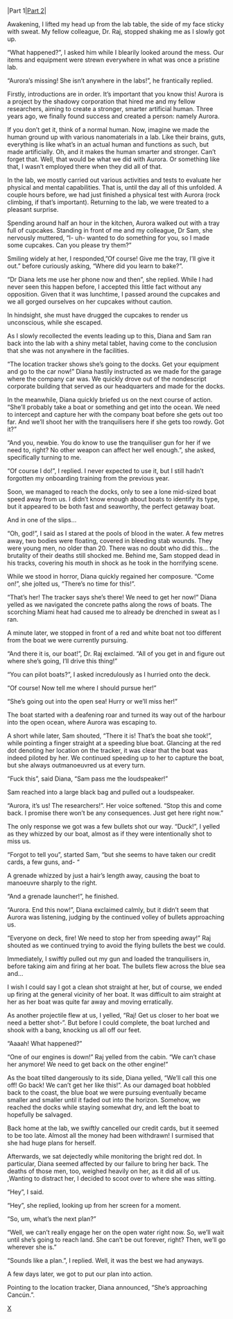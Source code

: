 |Part 1|[Part 2](https://www.reddit.com/r/nosleep/comments/zzszpr/aurora_part_2/?utm_source=share&utm_medium=web2x&context=3)|

Awakening, I lifted my head up from the lab table, the side of my face sticky with sweat. My fellow colleague, Dr. Raj, stopped shaking me as I slowly got up.

“What happened?”, I asked him while I blearily looked around the mess. Our items and equipment were strewn everywhere in what was once a pristine lab.

“Aurora’s missing! She isn’t anywhere in the labs!”, he frantically replied.

Firstly, introductions are in order. It’s important that you know this! Aurora is a project by the shadowy corporation that hired me and my fellow researchers, aiming to create a stronger, smarter artificial human. Three years ago, we finally found success and created a person: namely Aurora.

If you don’t get it, think of a normal human. Now, imagine we made the human ground up with various nanomaterials in a lab. Like their brains, guts, everything is like what’s in an actual human and functions as such, but made artificially. Oh, and it makes the human smarter and stronger. Can’t forget that. Well, that would be what we did with Aurora. Or something like that, I wasn’t employed there when they did all of that.

In the lab, we mostly carried out various activities and tests to evaluate her physical and mental capabilities. That is, until the day all of this unfolded. A couple hours before, we had just finished a physical test with Aurora (rock climbing, if that’s important). Returning to the lab, we were treated to a pleasant surprise.

Spending around half an hour in the kitchen, Aurora walked out with a tray full of cupcakes. Standing in front of me and my colleague, Dr Sam, she nervously muttered, “I- uh- wanted to do something for you, so I made some cupcakes. Can you please try them?”

Smiling widely at her, I responded,”Of course! Give me the tray, I’ll give it out.” before curiously asking, “Where did you learn to bake?”.

“Dr Diana lets me use her phone now and then”, she replied. While I had never seen this happen before, I accepted this little fact without any opposition. Given that it was lunchtime, I passed around the cupcakes and we all gorged ourselves on her cupcakes without caution.

In hindsight, she must have drugged the cupcakes to render us unconscious, while she escaped.

As I slowly recollected the events leading up to this, Diana and Sam ran back into the lab with a shiny metal tablet, having come to the conclusion that she was not anywhere in the facilities.

“The location tracker shows she’s going to the docks. Get your equipment and go to the car now!” Diana hastily instructed as we made for the garage where the company car was. We quickly drove out of the nondescript corporate building that served as our headquarters and made for the docks.

In the meanwhile, Diana quickly briefed us on the next course of action. “She’ll probably take a boat or something and get into the ocean. We need to intercept and capture her with the company boat before she gets out too far. And we’ll shoot her with the tranquilisers here if she gets too rowdy. Got it?”

“And you, newbie. You do know to use the tranquiliser gun for her if we need to, right? No other weapon can affect her well enough.”, she asked, specifically turning to me.

“Of course I do!”, I replied. I never expected to use it, but I still hadn’t forgotten my onboarding training from the previous year.

Soon, we managed to reach the docks, only to see a lone mid-sized boat speed away from us. I didn’t know enough about boats to identify its type, but it appeared to be both fast and seaworthy, the perfect getaway boat.

And in one of the slips…

“Oh, god!”, I said as I stared at the pools of blood in the water. A few metres away, two bodies were floating, covered in bleeding stab wounds. They were young men, no older than 20. There was no doubt who did this… the brutality of their deaths still shocked me. Behind me, Sam stopped dead in his tracks, covering his mouth in shock as he took in the horrifying scene.

While we stood in horror, Diana quickly regained her composure. “Come on!”, she jolted us, “There’s no time for this!”.

“That’s her! The tracker says she’s there! We need to get her now!” Diana yelled as we navigated the concrete paths along the rows of boats. The scorching Miami heat had caused me to already be drenched in sweat as I ran.

A minute later, we stopped in front of a red and white boat not too different from the boat we were currently pursuing.

“And there it is, our boat!”, Dr. Raj exclaimed. “All of you get in and figure out where she’s going, I’ll drive this thing!”

“You can pilot boats?”, I asked incredulously as I hurried onto the deck.

“Of course! Now tell me where I should pursue her!”

“She’s going out into the open sea! Hurry or we’ll miss her!”

The boat started with a deafening roar and turned its way out of the harbour into the open ocean, where Aurora was escaping to.

A short while later, Sam shouted, “There it is! That’s the boat she took!”, while pointing a finger straight at a speeding blue boat. Glancing at the red dot denoting her location on the tracker, it was clear that the boat was indeed piloted by her. We continued speeding up to her to capture the boat, but she always outmanoeuvred us at every turn.

“Fuck this”, said Diana, “Sam pass me the loudspeaker!”

Sam reached into a large black bag and pulled out a loudspeaker.

“Aurora, it’s us! The researchers!”. Her voice softened. “Stop this and come back. I promise there won’t be any consequences. Just get here right now.”

The only response we got was a few bullets shot our way. “Duck!”, I yelled as they whizzed by our boat, almost as if they were intentionally shot to miss us.

“Forgot to tell you”, started Sam, “but she seems to have taken our credit cards, a few guns, and- “

A grenade whizzed by just a hair’s length away, causing the boat to manoeuvre sharply to the right.

“And a grenade launcher!”, he finished.

“Aurora. End this now!”, Diana exclaimed calmly, but it didn’t seem that Aurora was listening, judging by the continued volley of bullets approaching us.

“Everyone on deck, fire! We need to stop her from speeding away!” Raj shouted as we continued trying to avoid the flying bullets the best we could.

Immediately, I swiftly pulled out my gun and loaded the tranquilisers in, before taking aim and firing at her boat. The bullets flew across the blue sea and…

I wish I could say I got a clean shot straight at her, but of course, we ended up firing at the general vicinity of her boat. It was difficult to aim straight at her as her boat was quite far away and moving erratically.

As another projectile flew at us, I yelled, “Raj! Get us closer to her boat we need a better shot-”. But before I could complete, the boat lurched and shook with a bang, knocking us all off our feet.

“Aaaah! What happened?”

“One of our engines is down!” Raj yelled from the cabin. “We can’t chase her anymore! We need to get back on the other engine!”

As the boat tilted dangerously to its side, Diana yelled, “We’ll call this one off! Go back! We can’t get her like this!”. As our damaged boat hobbled back to the coast, the blue boat we were pursuing eventually became smaller and smaller until it faded out into the horizon. Somehow, we reached the docks while staying somewhat dry, and left the boat to hopefully be salvaged.

Back home at the lab, we swiftly cancelled our credit cards, but it seemed to be too late. Almost all the money had been withdrawn! I surmised that she had huge plans for herself.

Afterwards, we sat dejectedly while monitoring the bright red dot. In particular, Diana seemed affected by our failure to bring her back. The deaths of those men, too, weighed heavily on her, as it did all of us. ,Wanting to distract her, I decided to scoot over to where she was sitting.

“Hey”, I said.

“Hey”, she replied, looking up from her screen for a moment.

“So, um, what’s the next plan?”

“Well, we can’t really engage her on the open water right now. So, we’ll wait until she’s going to reach land. She can’t be out forever, right? Then, we’ll go wherever she is.”

“Sounds like a plan.”, I replied. Well, it was the best we had anyways.

A few days later, we got to put our plan into action.

Pointing to the location tracker, Diana announced, “She’s approaching Cancún.”.

[X](https://www.reddit.com/r/NightbringerWrites/)